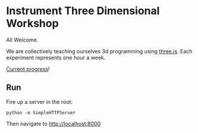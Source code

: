 # Instrument Three Dimensional Workshop
All Welcome.

We are collectively teaching ourselves 3d programming using
[three.js](http://threejs.org/).  Each experiment represents one hour
a week.

[Current progress](http://weareinstrument.com/3d-workshop/index.html)!

## Run

Fire up a server in the root:

    python -m SimpleHTTPServer

Then navigate to [http://localhost:8000](http://localhost:8000)

